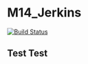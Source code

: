 # M14_Jerkins
[![Build Status](http://localhost:8080/buildStatus/icon?job=M14-Jenkins%2Fmain)](http://localhost:8080/job/M14-Jenkins/job/main/)

## Test Test

